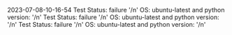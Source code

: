 2023-07-08-10-16-54
Test Status: failure '/n' OS: ubuntu-latest and python version:  '/n'
Test Status: failure '/n' OS: ubuntu-latest and python version:  '/n'
Test Status: failure '/n' OS: ubuntu-latest and python version:  '/n'
